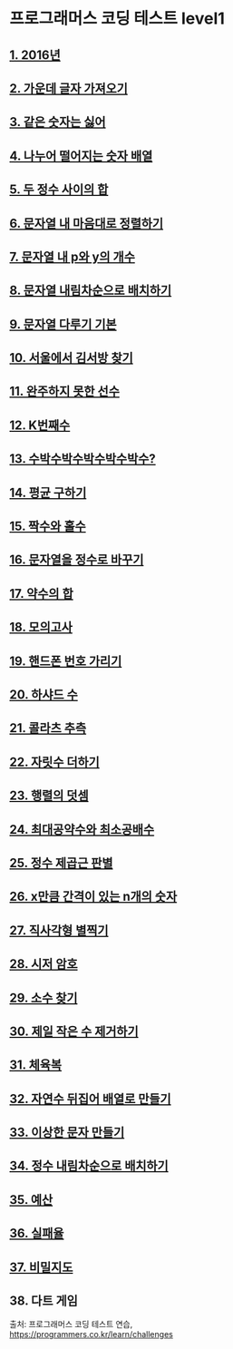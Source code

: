 # 프로그래머스 코딩 테스트 level1

## [1. 2016년](https://github.com/k0102575/Programmers/blob/master/level1/1_year2016.js)

## [2. 가운데 글자 가져오기](https://github.com/k0102575/Programmers/blob/master/level1/2_getMiddleLetter.js)

## [3. 같은 숫자는 싫어](https://github.com/k0102575/Programmers/blob/master/level1/3_iHateSameNumbers.js)

## [4. 나누어 떨어지는 숫자 배열](https://github.com/k0102575/Programmers/blob/master/level1/4_fallingNumberArray.js)

## [5. 두 정수 사이의 합](https://github.com/k0102575/Programmers/blob/master/level1/5_sumTwoIntegers.js)

## [6. 문자열 내 마음대로 정렬하기](https://github.com/k0102575/Programmers/blob/master/level1/6_stringMyWay.js)

## [7. 문자열 내 p와 y의 개수](https://github.com/k0102575/Programmers/blob/master/level1/7_number-of-P-and-Y-in-string.js)

## [8. 문자열 내림차순으로 배치하기](https://github.com/k0102575/Programmers/blob/master/level1/8_stringDescending.js)

## [9. 문자열 다루기 기본](https://github.com/k0102575/Programmers/blob/master/level1/9_stringHandling.js)

## [10. 서울에서 김서방 찾기](https://github.com/k0102575/Programmers/blob/master/level1/10_kimSeobang.js)

## [11. 완주하지 못한 선수](https://github.com/k0102575/Programmers/blob/master/level1/11_incompletePlayer.js)

## [12. K번째수](https://github.com/k0102575/Programmers/blob/master/level1/11_incompletePlayer.js)

## [13. 수박수박수박수박수박수?](https://github.com/k0102575/Programmers/blob/master/level1/11_incompletePlayer.js)

## [14. 평균 구하기](https://github.com/k0102575/Programmers/blob/master/level1/14_getAverage.js)

## [15. 짝수와 홀수](https://github.com/k0102575/Programmers/blob/master/level1/11_incompletePlayer.js)

## [16. 문자열을 정수로 바꾸기](https://github.com/k0102575/Programmers/blob/master/level1/11_incompletePlayer.js)

## [17. 약수의 합](https://github.com/k0102575/Programmers/blob/master/level1/17_sumDivisor.js)

## [18. 모의고사](https://github.com/k0102575/Programmers/blob/master/level1/18_mockTest.js)

## [19. 핸드폰 번호 가리기](https://github.com/k0102575/Programmers/blob/master/level1/19_hidePhoneNumber.js)

## [20. 하샤드 수](https://github.com/k0102575/Programmers/blob/master/level1/20_Harshad.js)

## [21. 콜라츠 추측](https://github.com/k0102575/Programmers/blob/master/level1/21_colatzConject.js)

## [22. 자릿수 더하기](https://github.com/k0102575/Programmers/blob/master/level1/22_sumDigits.js)

## [23. 행렬의 덧셈](https://github.com/k0102575/Programmers/blob/master/level1/23_sumMatrix.js)

## [24. 최대공약수와 최소공배수](https://github.com/k0102575/Programmers/blob/master/level1/24_maximumCommonWaterMinimumCommonMultiple.js)

## [25. 정수 제곱근 판별](https://github.com/k0102575/Programmers/blob/master/level1/25_integerSquareRoot.js)

## [26. x만큼 간격이 있는 n개의 숫자](https://github.com/k0102575/Programmers/blob/master/level1/26_intervalNumbers.js)

## [27. 직사각형 별찍기](https://github.com/k0102575/Programmers/blob/master/level1/27_rectangularShapeStar.js)

## [28. 시저 암호](https://github.com/k0102575/Programmers/blob/master/level1/28_caesarPassword.js)

## [29. 소수 찾기](https://github.com/k0102575/Programmers/blob/master/level1/29_findMinority.js)

## [30. 제일 작은 수 제거하기](https://github.com/k0102575/Programmers/blob/master/level1/30_removeLowNumber.js)

## [31. 체육복](https://github.com/k0102575/Programmers/blob/master/level1/31_gymSuit.js)

## [32. 자연수 뒤집어 배열로 만들기](https://github.com/k0102575/Programmers/blob/master/level1/32_naturalNumberToArray.js)

## [33. 이상한 문자 만들기](https://github.com/k0102575/Programmers/blob/master/level1/33_makeStrangeLetter.js)

## [34. 정수 내림차순으로 배치하기](https://github.com/k0102575/Programmers/blob/master/level1/34_integerDescendingOrder.js)

## [35. 예산](https://github.com/k0102575/Programmers/blob/master/level1/35_budget.js)

## [36. 실패율](https://github.com/k0102575/Programmers/blob/master/level1/36_failureRate.js)

## [37. 비밀지도](https://github.com/k0102575/Programmers/blob/master/level1/36_failureRate.js)

## 38. 다트 게임

출처: 프로그래머스 코딩 테스트 연습, https://programmers.co.kr/learn/challenges